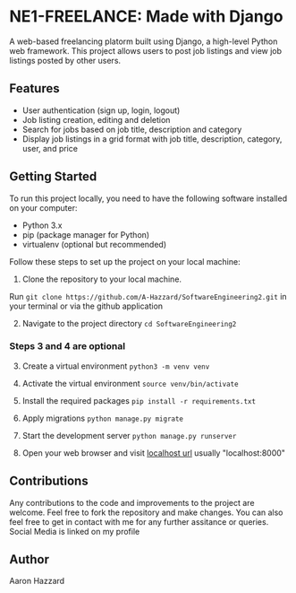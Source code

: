 # NE1-FREELANCE: Made with Django
A web-based freelancing platorm built using Django, a high-level Python web framework. This project allows users to post job listings and view job listings posted by other users.
## Features
- User authentication (sign up, login, logout)
- Job listing creation, editing and deletion
- Search for jobs based on job title, description and category
- Display job listings in a grid format with job title, description, category, user, and price
## Getting Started
To run this project locally, you need to have the following software installed on your computer:
- Python 3.x
- pip (package manager for Python)
- virtualenv (optional but recommended)

Follow these steps to set up the project on your local machine:
1. Clone the repository to your local machine.

Run ``` git clone https://github.com/A-Hazzard/SoftwareEngineering2.git ``` in your terminal or via the github application

2. Navigate to the project directory ``` cd SoftwareEngineering2 ```
### Steps 3 and 4 are optional 
3. Create a virtual environment
``` python3 -m venv venv ```

4. Activate the virtual environment
``` source venv/bin/activate ```

5. Install the required packages
``` pip install -r requirements.txt ```

6. Apply migrations
``` python manage.py migrate ```

7. Start the development server 
```python manage.py runserver ```

8. Open your web browser and visit [localhost url](http://127.0.0.1:8000/) usually "localhost:8000"

## Contributions
Any contributions to the code and improvements to the project are welcome. Feel free to fork the repository and make changes.
You can also feel free to get in contact with me for any further assitance or queries. Social Media is linked on my profile

## Author
Aaron Hazzard

